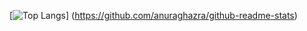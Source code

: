 [![Top Langs](https://github-readme-stats.vercel.app/api/top-langs/?username=shin-ch123&layout=compact)]
(https://github.com/anuraghazra/github-readme-stats)
